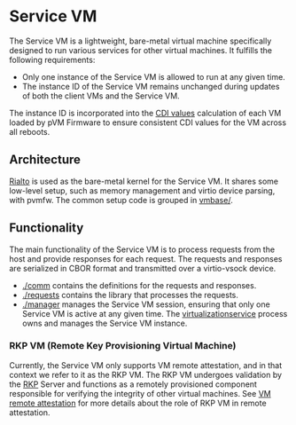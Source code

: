 # Service VM

The Service VM is a lightweight, bare-metal virtual machine specifically
designed to run various services for other virtual machines. It fulfills the
following requirements:

-   Only one instance of the Service VM is allowed to run at any given time.
-   The instance ID of the Service VM remains unchanged during updates of
    both the client VMs and the Service VM.

The instance ID is incorporated into the [CDI values][cdi] calculation of
each VM loaded by pVM Firmware to ensure consistent CDI values for the VM
across all reboots.

[cdi]: https://android.googlesource.com/platform/external/open-dice/+/main/docs/specification.md#CDI-Values

## Architecture

[Rialto](../rialto) is used as the bare-metal kernel for the Service VM. It
shares some low-level setup, such as memory management and virtio device
parsing, with pvmfw. The common setup code is grouped in [vmbase/](../vmbase).

## Functionality

The main functionality of the Service VM is to process requests from the host
and provide responses for each request. The requests and responses are
serialized in CBOR format and transmitted over a virtio-vsock device.

-   [./comm](./comm) contains the definitions for the requests and responses.
-   [./requests](./requests) contains the library that processes the requests.
-   [./manager](./manager) manages the Service VM session, ensuring that only
    one Service VM is active at any given time. The
    [virtualizationservice](../virtualizationservice) process owns and manages
    the Service VM instance.

### RKP VM (Remote Key Provisioning Virtual Machine)

Currently, the Service VM only supports VM remote attestation, and in that
context we refer to it as the RKP VM. The RKP VM undergoes validation by the
[RKP][rkp] Server and functions as a remotely provisioned component responsible
for verifying the integrity of other virtual machines. See
[VM remote attestation][vm-attestation] for more details about the role of RKP
VM in remote attestation.

[rkp]: https://source.android.com/docs/core/ota/modular-system/remote-key-provisioning
[vm-attestation]: https://android.googlesource.com/platform/packages/modules/Virtualization/+/main/docs/vm_remote_attestation.md
